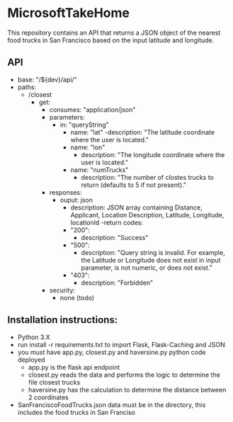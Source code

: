 # MicrosoftTakeHome
This repository contains an API that returns a JSON object of the nearest food trucks in San Francisco based on the input latitude and longitude. 

## API
- base: "/${dev}/api/" 
- paths:
    - /closest
        - get:
            - consumes: "application/json"
            - parameters:
                - in: "queryString"
                    - name: "lat"
                        -description: "The latitude coordinate where the user is located."
                    - name: "lon"
                        - description: "The longitude coordinate where the user is located."
                    - name: "numTrucks"
                        - description: "The number of clostes trucks to return (defaults to 5 if not present)."
           - responses:
                - ouput: json
                    - description: JSON array containing Distance, Applicant, Location Description, Latitude, Longitude, locationId 
                -return codes:
                    - "200":
                        - description: "Success"
                    - "500":
                        - description: "Query string is invalid. For example, the Latitude or Longitude does not exist in input parameter, is not numeric, or does not exist."
                    - "403":
                        - description: "Forbidden"
            - security:
                - none (todo)

## Installation instructions:
- Python 3.X
- run install -r requirements.txt to import Flask, Flask-Caching and JSON
- you must have app.py, closest.py and haversine.py python code deployed
  - app.py is the flask api endpoint
  - closest.py reads the data and performs the logic to determine the file closest trucks
  - haversine.py has the calculation to determine the distance between 2 coordinates
- SanFranciscoFoodTrucks.json data must be in the directory, this includes the food trucks in San Franciso
